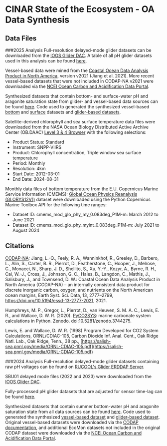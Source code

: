 # CINAR State of the Ecosystem - OA Data Synthesis

## Data Files
###2025 Analysis
Full-resolution delayed-mode glider datasets can be downloaded from the [IOOS Glider DAC](https://gliders.ioos.us/erddap/index.html). A table of all pH glider datasets used in this analysis can be found [here](https://github.com/lgarzio/cinar-soe/blob/master/analysis2025/glider_deployment_summary_2019_2024.csv).

Vessel-based data were mined from the [Coastal Ocean Data Analysis Product in North America](https://essd.copernicus.org/articles/13/2777/2021/), version v2021 (Jiang et al. 2021). More recent vessel-based datasets that were not included in CODAP-NA v2021 were downloaded via the [NCEI Ocean Carbon and Acidification Data Portal](https://www.ncei.noaa.gov/access/ocean-carbon-acidification-data-system-portal/).

Synthesized datasets that contain bottom- and surface-water pH and aragonite saturation state from glider- and vessel-based data sources can be found [here](https://marine.rutgers.edu/~lgarzio/cinar_soe/2025_submission/data_files/). Code used to generated the synthesized vessel-based [bottom](https://github.com/lgarzio/cinar-soe/blob/master/analysis2025/data_wrangler_bottom_vessel.py) and [surface](https://github.com/lgarzio/cinar-soe/blob/master/analysis2025/data_wrangler_surface_vessel.py) datasets and [glider-based datasets](https://github.com/lgarzio/cinar-soe/blob/master/analysis2025/data_wrangler_bottom_surface_glider.py).


Satellite-derived chlorophyll and sea surface temperature data files were downloaded from the NASA Ocean Biology Distributed Active Archive Center (OB.DAAC) [Level 3 & 4 Browser](https://oceancolor.gsfc.nasa.gov/l3/) with the following selections:
- Product Status: Standard
- Instrument: SNPP-VIIRS
- Product: Chlorophyll concentration, Triple window sea surface temperature
- Period: Monthly
- Resolution: 4km
- Start Date: 2012-03-01
- End Date: 2024-08-31

Monthly data files of bottom temperature from the E.U. Copernicus Marine Service Information (CMEMS): [Global Ocean Physics Reanalysis (GLORYS12V1)](https://data.marine.copernicus.eu/product/GLOBAL_MULTIYEAR_PHY_001_030/description) dataset were downloaded using the Python Copernicus Marine Toolbox API for the following time ranges:
- Dataset ID: cmems\_mod\_glo\_phy\_my\_0.083deg_P1M-m: March 2012 to June 2021
- Dataset ID: cmems\_mod\_glo\_phy\_myint\_0.083deg_P1M-m: July 2021 to August 2024

## Citations
[CODAP-NA](https://essd.copernicus.org/articles/13/2777/2021/): Jiang, L.-Q., Feely, R. A., Wanninkhof, R., Greeley, D., Barbero, L., Alin, S., Carter, B. R., Pierrot, D., Featherstone, C., Hooper, J., Melrose, C., Monacci, N., Sharp, J. D., Shellito, S., Xu, Y.-Y., Kozyr, A., Byrne, R. H., Cai, W.-J., Cross, J., Johnson, G. C., Hales, B., Langdon, C., Mathis, J., Salisbury, J., and Townsend, D. W.: Coastal Ocean Data Analysis Product in North America (CODAP-NA) – an internally consistent data product for discrete inorganic carbon, oxygen, and nutrients on the North American ocean margins, Earth Syst. Sci. Data, 13, 2777–2799, https://doi.org/10.5194/essd-13-2777-2021, 2021.

Humphreys, M. P., Gregor, L., Pierrot, D., van Heuven, S. M. A. C., Lewis, E. R., and Wallace, D. W. R. (2020). [PyCO2SYS](https://pypi.org/project/PyCO2SYS/): marine carbonate system calculations in Python. Zenodo. doi:10.5281/zenodo.3744275.

Lewis, E. and Wallace, D. W. R. (1998) Program Developed for CO2 System Calculations, ORNL/CDIAC-105, Carbon Dioxide Inf. Anal. Cent., Oak Ridge Natl. Lab., Oak Ridge, Tenn., 38 pp., [https://salish-sea.pnnl.gov/media/ORNL-CDIAC-105.pdf](https://salish-sea.pnnl.gov/media/ORNL-CDIAC-105.pdf)


###2024 Analysis
Full-resolution delayed-mode glider datasets containing raw pH voltages can be found on [RUCOOL's Glider ERDDAP Server](http://slocum-data.marine.rutgers.edu/erddap/index.html).

SBU01 delayed mode files (2022 and 2023) were downloaded from the [IOOS Glider DAC](https://gliders.ioos.us/erddap/index.html).

Fully-processed pH glider datasets that are adjusted for sensor time-lag can be found [here](https://marine.rutgers.edu/~lgarzio/cinar_soe/2024_submission/glider_data/files_for_bottom_water_synthesis/).

Synthesized datasets that contain summer bottom-water pH and aragonite saturation state from all data sources can be found [here](https://marine.rutgers.edu/~lgarzio/cinar_soe/2024_submission/bottom_water_data/). Code used to generated the synthesized [vessel-based dataset](https://github.com/lgarzio/cinar-soe/blob/master/analysis2024/data_wrangler_summer_bottom_vessel.py) and [glider-based dataset](https://github.com/lgarzio/cinar-soe/blob/master/analysis2024/data_wrangler_summer_bottom_glider.py). Original vessel-based datasets were downloaded via the [CODAP documentation](https://essd.copernicus.org/articles/13/2777/2021/), and additional EcoMon datasets not included in the original CODAP dataset were downloaded via the [NCEI Ocean Carbon and Acidification Data Portal](https://www.ncei.noaa.gov/access/ocean-carbon-acidification-data-system-portal/).